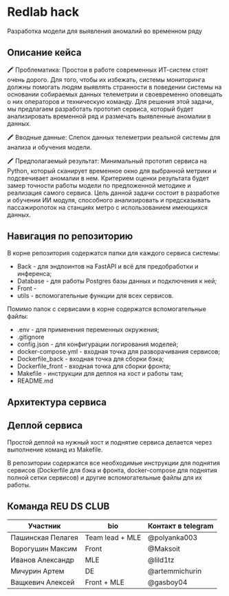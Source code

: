 # Redlab hack

Разработка модели для выявления аномалий во временном ряду

## Описание кейса

🖍️ Проблематика:
Простои в работе современных ИТ-систем стоят очень дорого. Для того, чтобы их избежать, системы мониторинга должны помогать людям выявлять странности в поведении системы на основании собираемых данных телеметрии и своевременно оповещать о них операторов и техническую команду. Для решения этой задачи, мы предлагаем разработать прототип сервиса, который будет анализировать временной ряд и размечать выявленные аномалии в данных.

🖍️ Вводные данные:
Слепок данных телеметрии реальной системы для анализа и обучения модели.

🖍️ Предполагаемый результат:
Минимальный прототип сервиса на Python, который сканирует временное окно для выбранной метрики и подсвечивает аномалии в нем. Критерием оценки результата будет замер точности работы модели по предложенной методике и реализация самого сервиса.
Цель данной задачи состоит в разработке и обучении ИИ модуля, способного анализировать и предсказывать пассажиропоток на станциях метро с использованием имеющихся данных.


## Навигация по репозиторию

В корне репозитория содержатся папки для каждого сервиса системы:
- Back - для эндпоинтов на FastAPI и всё для предобработки и инференса;
- Database - для работы Postgres базы данных и подключения к ней;
- Front - 
- utils - вспомогательные функции для всех сервисов.

Помимо папок с сервисами в корне содержатся вспомогательные файлы:
- .env - для применения переменных окружения;
- .gitignore
- config.json - для конфигурации логирования моделей;
- docker-compose.yml - входная точка для разворачивания сервисов;
- Dockerfile_back - входная точка для сборки бэка;
- Dockerfile_front - входная точка для сборки фронта;
- Makefile - инструкции для деплоя на хост и работы там;
- README.md

## Архитектура сервиса


## Деплой сервиса

Простой деплой на нужный хост и поднятие сервиса делается через выполнение команд из Makefile. 

В репозитории содержатся все необходимые инструкции для поднятия сервисов (Dockerfile для бэка и фронта, docker-compose для поднятия полной сетки сервисов) и другие вспомогательные файлы для их работы.

## Команда REU DS CLUB

| Участник                            | bio             | Контакт в telegram |
|-------------------------------------|-----------------|--------------------|
| Пашинская Пелагея                   | Team lead + MLE | @polyanka003       |
| Ворогушин Максим                    | Front           | @Maksoit           |
| Иванов Александр                    | MLE             | @lild1tz           |
| Мичурин Артем                       | DE              | @artemmichurin     |
| Ващкевич Алексей                    | Front + MLE     | @gasboy04          |
